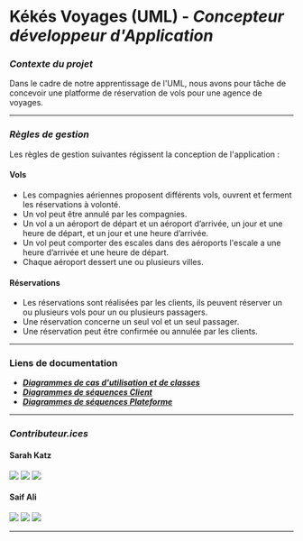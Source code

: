 # **Kékés Voyages (UML)** - *Concepteur développeur d'Application*
### *Contexte du projet*
Dans le cadre de notre apprentissage de l'UML, nous avons pour tâche de concevoir une platforme de réservation de vols pour une agence de voyages.
___
### *Règles de gestion*
Les règles de gestion suivantes régissent la conception de l'application :

#### Vols
* Les compagnies aériennes proposent différents vols, ouvrent et ferment les réservations à volonté.
* Un vol peut être annulé par les compagnies.
* Un vol a un aéroport de départ et un aéroport d’arrivée, un jour et une heure de départ, et un jour et une heure d’arrivée.
* Un vol peut comporter des escales dans des aéroports l'escale a une heure d’arrivée et une heure de départ.
* Chaque aéroport dessert une ou plusieurs villes.

#### Réservations
* Les réservations sont réalisées par les clients, ils peuvent réserver un ou plusieurs vols pour un ou plusieurs passagers.
* Une réservation concerne un seul vol et un seul passager.
* Une réservation peut être confirmée ou annulée par les clients.
___
### Liens de documentation

* <a href="https://github.com/Saif-ALI96/CDA-Brief-Kekes-voyages-/blob/dev/Documentation%20Projet.pdf">***Diagrammes de cas d'utilisation et de classes***</a>
* <a href="https://github.com/Saif-ALI96/CDA-Brief-Kekes-voyages-/blob/dev/Documentation%20S%C3%A9quence%20-%20Client.pdf">***Diagrammes de séquences Client***</a>
* <a href="https://github.com/Saif-ALI96/CDA-Brief-Kekes-voyages-/blob/dev/Documentation%20S%C3%A9quence%20-%20Platforme.pdf">***Diagrammes de séquences Plateforme***</a>
___
### *Contributeur.ices*

#### Sarah Katz
<a href="https://github.com/Sarah-Katz"><img src="https://img.shields.io/badge/GitHub-100000?style=for-the-badge&logo=github&logoColor=white"></img></a>
<a href="https://www.linkedin.com/in/sarah-katz-dev/"><img src="https://img.shields.io/badge/LinkedIn-0077B5?style=for-the-badge&logo=linkedin&logoColor=white"></img></a>
<a href="https://www.codewars.com/users/SarahKatz"><img src="https://img.shields.io/badge/Codewars-B1361E?style=for-the-badge&logo=Codewars&logoColor=white"></img></a>

#### Saif Ali
<a href="https://github.com/Saif-ALI96"><img src="https://img.shields.io/badge/GitHub-100000?style=for-the-badge&logo=github&logoColor=white"></img></a>
<a href="https://www.linkedin.com/in/saif-ali-86243a279/"><img src="https://img.shields.io/badge/LinkedIn-0077B5?style=for-the-badge&logo=linkedin&logoColor=white"></img></a>
<a href="https://www.codewars.com/users/Saif-96"><img src="https://img.shields.io/badge/Codewars-B1361E?style=for-the-badge&logo=Codewars&logoColor=white"></img></a>

___
